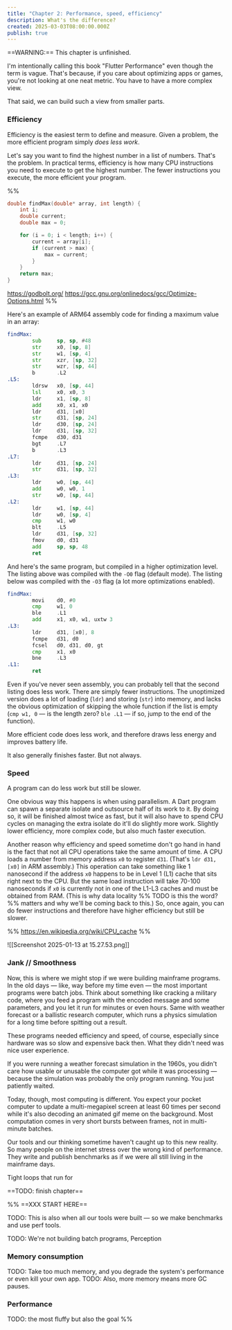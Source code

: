 ```yaml
---
title: "Chapter 2: Performance, speed, efficiency"
description: What's the difference?
created: 2025-03-03T08:00:00.000Z
publish: true
---
```


==WARNING:== This chapter is unfinished.

I'm intentionally calling this book "Flutter Performance" even though the term is vague. That's because, if you care about optimizing apps or games, you're not looking at one neat metric. You have to have a more complex view.

That said, we can build such a view from smaller parts.

### Efficiency

Efficiency is the easiest term to define and measure. Given a problem, the more efficient program simply *does less work*.

Let's say you want to find the highest number in a list of numbers. That's the problem. In practical terms, efficiency is how many CPU instructions you need to execute to get the highest number. The fewer instructions you execute, the more efficient your program.

%%
```c
double findMax(double* array, int length) {
    int i;
    double current;
    double max = 0;

    for (i = 0; i < length; i++) {
        current = array[i];
        if (current > max) {
            max = current;
        }
    }
    return max;
}
```
https://godbolt.org/
https://gcc.gnu.org/onlinedocs/gcc/Optimize-Options.html
%%

Here's an example of ARM64 assembly code for finding a maximum value in an array:

```asm
findMax:
        sub     sp, sp, #48
        str     x0, [sp, 8]
        str     w1, [sp, 4]
        str     xzr, [sp, 32]
        str     wzr, [sp, 44]
        b       .L2
.L5:
        ldrsw   x0, [sp, 44]
        lsl     x0, x0, 3
        ldr     x1, [sp, 8]
        add     x0, x1, x0
        ldr     d31, [x0]
        str     d31, [sp, 24]
        ldr     d30, [sp, 24]
        ldr     d31, [sp, 32]
        fcmpe   d30, d31
        bgt     .L7
        b       .L3
.L7:
        ldr     d31, [sp, 24]
        str     d31, [sp, 32]
.L3:
        ldr     w0, [sp, 44]
        add     w0, w0, 1
        str     w0, [sp, 44]
.L2:
        ldr     w1, [sp, 44]
        ldr     w0, [sp, 4]
        cmp     w1, w0
        blt     .L5
        ldr     d31, [sp, 32]
        fmov    d0, d31
        add     sp, sp, 48
        ret
```

And here's the same program, but compiled in a higher optimization level. The listing above was compiled with the `-O0` flag (default mode). The listing below was compiled with the `-O3` flag (a lot more optimizations enabled).

```asm
findMax:
        movi    d0, #0
        cmp     w1, 0
        ble     .L1
        add     x1, x0, w1, uxtw 3
.L3:
        ldr     d31, [x0], 8
        fcmpe   d31, d0
        fcsel   d0, d31, d0, gt
        cmp     x1, x0
        bne     .L3
.L1:
        ret
```

Even if you've never seen assembly, you can probably tell that the second listing does less work. There are simply fewer instructions. The unoptimized version does a lot of loading (`ldr`) and storing (`str`) into memory, and lacks the obvious optimization of skipping the whole function if the list is empty (`cmp w1, 0` — is the length zero? `ble .L1` — if so, jump to the end of the function). 

More efficient code does less work, and therefore draws less energy and improves battery life. 

It also generally finishes faster. But not always.

### Speed

A program can do less work but still be slower.

One obvious way this happens is when using parallelism. A Dart program can spawn a separate isolate and outsource half of its work to it. By doing so, it will be finished almost twice as fast, but it will also have to spend CPU cycles on managing the extra isolate do it'll do slightly more work. Slightly lower efficiency, more complex code, but also much faster execution.

Another reason why efficiency and speed sometime don't go hand in hand is the fact that not all CPU operations take the same amount of time. A CPU loads a number from memory address `x0` to register `d31`. (That's `ldr d31, [x0]` in ARM assembly.) This operation can take something like 1 nanosecond if the address `x0` happens to be in Level 1 (L1) cache that sits right next to the CPU. But the same load instruction will take 70-100 nanoseconds if `x0` is currently not in one of the L1-L3 caches and must be obtained from RAM. (This is why data locality %% TODO is this the word? %% matters and why we'll be coming back to this.) So, once again, you can do fewer instructions and therefore have higher efficiency but still be slower. 

%% https://en.wikipedia.org/wiki/CPU_cache %%

![[Screenshot 2025-01-13 at 15.27.53.png]]
  
### Jank // Smoothness

Now, this is where we might stop if we were building mainframe programs. In the old days — like, way before my time even — the most important programs were batch jobs. Think about something like cracking a military code, where you feed a program with the encoded message and some parameters, and you let it run for minutes or even hours. Same with weather forecast or a ballistic research computer, which runs a physics simulation for a long time before spitting out a result.

These programs needed efficiency and speed, of course, especially since hardware was so slow and expensive back then. What they didn't need was nice user experience.

If you were running a weather forecast simulation in the 1960s, you didn't care how usable or unusable the computer got while it was processing — because the simulation was probably the only program running. You just patiently waited.

Today, though, most computing is different. You expect your pocket computer to update a multi-megapixel screen at least 60 times per second while it's also decoding an animated gif meme on the background. Most computation comes in very short bursts between frames, not in multi-minute batches.

Our tools and our thinking sometime haven't caught up to this new reality. So many people on the internet stress over the wrong kind of performance. They write and publish benchmarks as if we were all still living in the mainframe days.

Tight loops that run for

==TODO: finish chapter==

%% ==XXX START HERE==

TODO: This is also when all our tools were built — so we make benchmarks and use perf tools.

TODO: We're not building batch programs, Perception


### Memory consumption

TODO: Take too much memory, and you degrade the system's performance or even kill your own app.
TODO: Also, more memory means more GC pauses.


### Performance

TODO: the most fluffy but also the goal
 %%